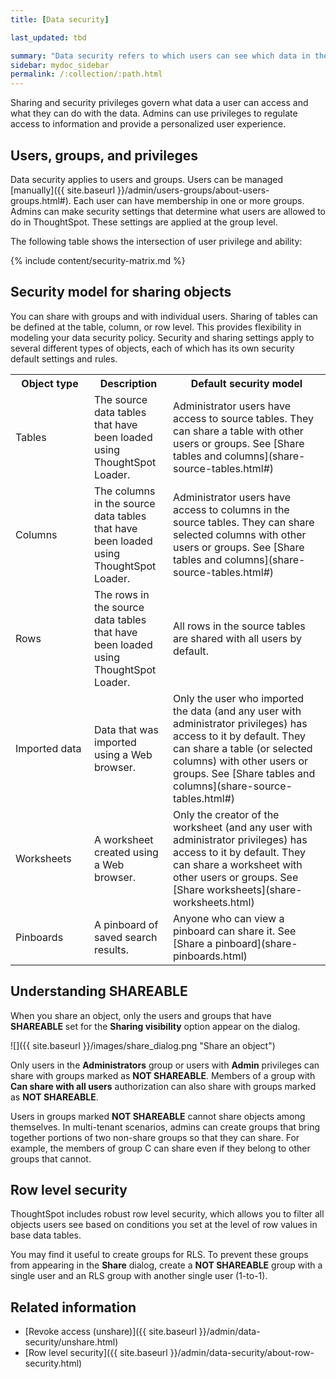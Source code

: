 ```yaml
---
title: [Data security]

last_updated: tbd

summary: "Data security refers to which users can see which data in the ThoughtSpot application."
sidebar: mydoc_sidebar
permalink: /:collection/:path.html
---
```

Sharing and security privileges govern what data a user can access and what they
can do with the data. Admins can use privileges to regulate access to
information and provide a personalized user experience.

## Users, groups, and privileges

Data security applies to users and groups. Users can be managed [manually]({{ site.baseurl }}/admin/users-groups/about-users-groups.html#). Each user can have
membership in one or more groups. Admins can make security settings that
determine what users are allowed to do in ThoughtSpot. These settings are
applied at the group level.

The following table shows the intersection of user privilege and ability:

{% include content/security-matrix.md %}


## Security model for sharing objects

You can share with groups and with individual users. Sharing of tables can be
defined at the table, column, or row level. This provides flexibility in
modeling your data security policy. Security and sharing settings apply to
several different types of objects, each of which has its own security default
settings and rules.

<table>
<colgroup>
<col width="25%" />
<col width="25%" />
<col width="50%" />
</colgroup>
  <tr>
    <th>Object type</th>
    <th>Description</th>
    <th>Default security model</th>
  </tr>
  <tr>
    <td>Tables</td>
    <td>The source data tables that have been loaded using ThoughtSpot Loader.</td>
    <td>Administrator users have access to source tables. They can share a table with other users or groups. See [Share tables and columns](share-source-tables.html#)</td>
  </tr>
  <tr>
    <td>Columns</td>
    <td>The columns in the source data tables that have been loaded using ThoughtSpot Loader.</td>
    <td>Administrator users have access to columns in the source tables. They can share selected columns with other users or groups. See [Share tables and columns](share-source-tables.html#)</td>
  </tr>
  <tr>
    <td>Rows</td>
    <td>The rows in the source data tables that have been loaded using ThoughtSpot Loader.</td>
    <td>All rows in the source tables are shared with all users by default.</td>
  </tr>
  <tr>
    <td>Imported data</td>
    <td>Data that was imported using a Web browser.</td>
    <td>Only the user who imported the data (and any user with administrator privileges) has access to it by default. They can share a table (or selected columns) with other users or groups. See [Share tables and columns](share-source-tables.html#)</td>
  </tr>
  <tr>
    <td>Worksheets</td>
    <td>A worksheet created using a Web browser.</td>
    <td>Only the creator of the worksheet (and any user with administrator privileges) has access to it by default. They can share a worksheet with other users or groups. See [Share worksheets](share-worksheets.html)</td>
  </tr>
  <tr>
    <td>Pinboards</td>
    <td>A pinboard of saved search results.</td>
    <td>Anyone who can view a pinboard can share it. See [Share a pinboard](share-pinboards.html)</td>
  </tr>
</table>

## Understanding SHAREABLE

When you share an object, only the users and groups that have **SHAREABLE** set
for the **Sharing visibility** option appear on the dialog.

![]({{ site.baseurl }}/images/share_dialog.png "Share an object")

Only users in the **Administrators** group or users with **Admin** privileges
can share with groups marked as **NOT SHAREABLE**. Members of a group with
**Can share with all users** authorization can also share with groups marked as
**NOT SHAREABLE**.

Users in groups marked **NOT SHAREABLE** cannot share objects among themselves.
In multi-tenant scenarios, admins can create groups that bring together portions
of two non-share groups so that they can share. For example, the members of
group C can share even if they belong to other groups that cannot.




## Row level security

ThoughtSpot includes robust row level security, which allows you to filter all
objects users see based on conditions you set at the level of row values in base
data tables.

You may find it useful to create groups for RLS. To prevent these groups from
appearing in the **Share** dialog, create a **NOT SHAREABLE** group with a single
user and an RLS group with another single user (1-to-1).

## Related information

-   [Revoke access (unshare)]({{ site.baseurl }}/admin/data-security/unshare.html)  
-   [Row level security]({{ site.baseurl }}/admin/data-security/about-row-security.html)  
